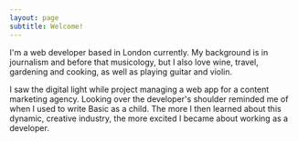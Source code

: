 ```yaml
---
layout: page
subtitle: Welcome!
---
```


I'm a web developer based in London currently. My background is in journalism and before that musicology, but I also love wine, travel, gardening and cooking, as well as playing guitar and violin.


I saw the digital light while <span class="white">project managing a web app</span> for a content marketing agency. Looking over the developer's shoulder reminded me of when <span class="white">I used to write Basic as a child</span>. The more I then learned about this dynamic, creative industry, the more excited I became about working as a developer.